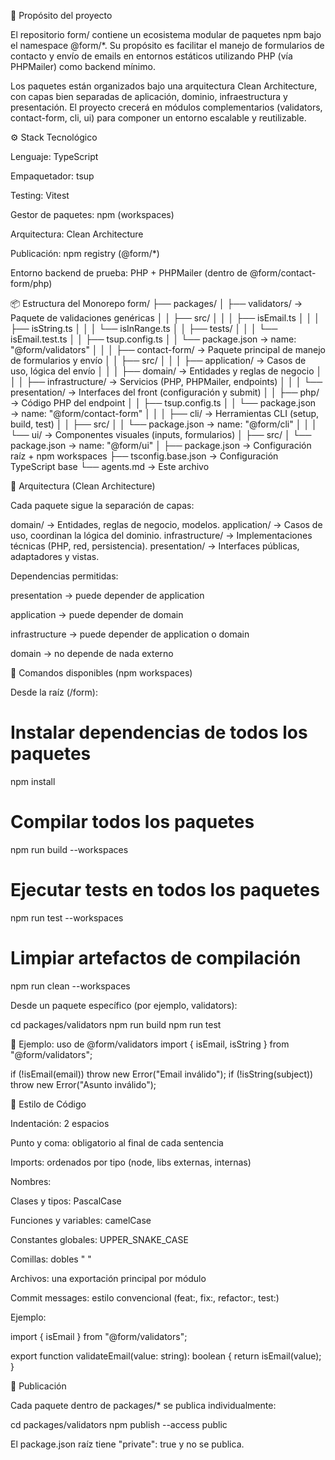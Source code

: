 🧩 Propósito del proyecto

El repositorio form/ contiene un ecosistema modular de paquetes npm bajo el namespace @form/\*.
Su propósito es facilitar el manejo de formularios de contacto y envío de emails en entornos estáticos utilizando PHP (vía PHPMailer) como backend mínimo.

Los paquetes están organizados bajo una arquitectura Clean Architecture, con capas bien separadas de aplicación, dominio, infraestructura y presentación.
El proyecto crecerá en módulos complementarios (validators, contact-form, cli, ui) para componer un entorno escalable y reutilizable.

⚙️ Stack Tecnológico

Lenguaje: TypeScript

Empaquetador: tsup

Testing: Vitest

Gestor de paquetes: npm (workspaces)

Arquitectura: Clean Architecture

Publicación: npm registry (@form/\*)

Entorno backend de prueba: PHP + PHPMailer (dentro de @form/contact-form/php)

📦 Estructura del Monorepo
form/
├── packages/
│ ├── validators/ → Paquete de validaciones genéricas
│ │ ├── src/
│ │ │ ├── isEmail.ts
│ │ │ ├── isString.ts
│ │ │ └── isInRange.ts
│ │ ├── tests/
│ │ │ └── isEmail.test.ts
│ │ ├── tsup.config.ts
│ │ └── package.json → name: "@form/validators"
│ │
│ ├── contact-form/ → Paquete principal de manejo de formularios y envío
│ │ ├── src/
│ │ │ ├── application/ → Casos de uso, lógica del envío
│ │ │ ├── domain/ → Entidades y reglas de negocio
│ │ │ ├── infrastructure/ → Servicios (PHP, PHPMailer, endpoints)
│ │ │ └── presentation/ → Interfaces del front (configuración y submit)
│ │ ├── php/ → Código PHP del endpoint
│ │ ├── tsup.config.ts
│ │ └── package.json → name: "@form/contact-form"
│ │
│ ├── cli/ → Herramientas CLI (setup, build, test)
│ │ ├── src/
│ │ └── package.json → name: "@form/cli"
│ │
│ └── ui/ → Componentes visuales (inputs, formularios)
│ ├── src/
│ └── package.json → name: "@form/ui"
│
├── package.json → Configuración raíz + npm workspaces
├── tsconfig.base.json → Configuración TypeScript base
└── agents.md → Este archivo

🧠 Arquitectura (Clean Architecture)

Cada paquete sigue la separación de capas:

domain/ → Entidades, reglas de negocio, modelos.
application/ → Casos de uso, coordinan la lógica del dominio.
infrastructure/ → Implementaciones técnicas (PHP, red, persistencia).
presentation/ → Interfaces públicas, adaptadores y vistas.

Dependencias permitidas:

presentation → puede depender de application

application → puede depender de domain

infrastructure → puede depender de application o domain

domain → no depende de nada externo

🧰 Comandos disponibles (npm workspaces)

Desde la raíz (/form):

# Instalar dependencias de todos los paquetes

npm install

# Compilar todos los paquetes

npm run build --workspaces

# Ejecutar tests en todos los paquetes

npm run test --workspaces

# Limpiar artefactos de compilación

npm run clean --workspaces

Desde un paquete específico (por ejemplo, validators):

cd packages/validators
npm run build
npm run test

🧪 Ejemplo: uso de @form/validators
import { isEmail, isString } from "@form/validators";

if (!isEmail(email)) throw new Error("Email inválido");
if (!isString(subject)) throw new Error("Asunto inválido");

🎨 Estilo de Código

Indentación: 2 espacios

Punto y coma: obligatorio al final de cada sentencia

Imports: ordenados por tipo (node, libs externas, internas)

Nombres:

Clases y tipos: PascalCase

Funciones y variables: camelCase

Constantes globales: UPPER_SNAKE_CASE

Comillas: dobles " "

Archivos: una exportación principal por módulo

Commit messages: estilo convencional (feat:, fix:, refactor:, test:)

Ejemplo:

import { isEmail } from "@form/validators";

export function validateEmail(value: string): boolean {
return isEmail(value);
}

🧩 Publicación

Cada paquete dentro de packages/\* se publica individualmente:

cd packages/validators
npm publish --access public

El package.json raíz tiene "private": true y no se publica.
